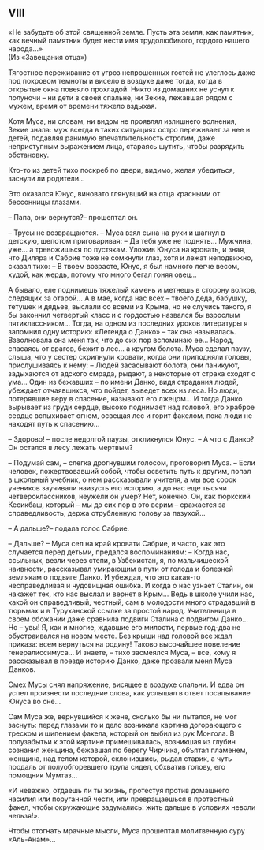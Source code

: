 ## VIII

«Не забудьте об этой священной земле.
Пусть эта земля, как памятник, как вечный памятник будет нести имя трудолюбивого, гордого нашего народа…»  
(Из «Завещания отца»)

Тягостное переживание от угроз непрошенных гостей не улеглось даже под покровом темноты и висело в воздухе даже тогда, когда в открытые окна повеяло прохладой.
Никто из домашних не уснул к полуночи – ни дети в своей спальне, ни Зекие, лежавшая рядом с мужем, время от времени тяжело вздыхая.

Хотя Муса, ни словам, ни видом не проявлял излишнего волнения, Зекие знала: муж всегда в таких ситуациях остро переживает за нее и детей, подавляя ранимую впечатлительность строгим, даже неприступным выражением лица, стараясь шутить, чтобы разрядить обстановку.

Кто-то из детей тихо поскреб по двери, видимо, желая убедиться, заснули ли родители…

Это оказался Юнус, виновато глянувший на отца красными от бессонницы глазами.

– Папа, они вернутся?– прошептал он.

– Трусы не возвращаются.
– Муса взял сына на руки и шагнул в детскую, шепотом приговаривая:
– Да тебя уже не поднять…
Мужчина, уже… а тревожишься по пустякам.
Уложив Юнуса на кровать, и зная, что Диляра и Сабрие тоже не сомкнули глаз, хотя и лежат неподвижно, сказал тихо:
– В твоем возрасте, Юнус, я был намного легче весом, худой, как жердь, потому что много бегал гоняя овец…

А бывало, еле поднимешь тяжелый камень и метнешь в сторону волков, следящих за отарой…
А в мае, когда нас всех – твоего деда, бабушку, тетушек и дядьев, выслали со всеми из Крыма, но не случись такого, я бы закончил четвертый класс и с гордостью назвался бы взрослым пятиклассником…
Тогда, на одном из последних уроков литературы я запомнил одну историю: «Легенда о Данко» – так она называлась.
Взволновала она меня так, что до сих пор вспоминаю ее…
Народ, спасаясь от врагов, бежит в лес… а кругом болота.
Муса сделал паузу, слыша, что у сестер скрипнули кровати, когда они приподняли головы, прислушиваясь к нему:
– Людей засасывают болота, они паникуют, задыхаются от адского смрада, рыдают, а некоторые от страха сходят с ума…
Один из бежавших – по имени Данко, видя страдания людей, убеждает отчаявшихся, что пойдет, выведет всех из леса.
Но люди, потерявшие веру в спасение, называют его лжецом…
И тогда Данко вырывает из груди сердце, высоко поднимает над головой, его храброе сердце вспыхивает огнем, освещая лес и горит факелом, пока люди не находят путь к спасению…

– Здорово! – после недолгой паузы, откликнулся Юнус.
– А что с Данко?
Он остался в лесу лежать мертвым?

– Подумай сам, – слегка дрогнувшим голосом, проговорил Муса.
– Если человек, пожертвовавший собой, чтобы осветить путь к другим, попал в школьный учебник, о нем рассказывали учителя, а мы все сорок учеников заучивали наизусть его историю, а до нас еще тысячи четвероклассников, неужели он умер?
Нет, конечно.
Он, как тюркский Кесикбаш, который – мы до сих пор в это верим – сражается за справедливость, держа отрубленную голову за пазухой…

– А дальше?– подала голос Сабрие.

– Дальше? – Муса сел на край кровати Сабрие, и часто, как это случается перед детьми, предался воспоминаниям:
– Когда нас, ссыльных, везли через степи, в Узбекистан, я, по мальчишеской наивности, рассказывал умирающим в пути от голода и болезней землякам о подвиге Данко.
И убеждал, что это какая-то несправедливая и чудовищная ошибка.
И когда о нас узнает Сталин, он накажет тех, кто нас выслал и вернет в Крым…
Ведь в школе учили нас, какой он справедливый, честный, сам в молодости много страдавший в тюрьмах и в Туруханской ссылке за простой народ.
Учительница в своем обожании даже сравнила подвиги Сталина с подвигом Данко…
Но – увы!
Я, как и многие, ждавшие его милости, первые год-два не обустраивался на новом месте.
Без крыши над головой все ждал приказа: всем вернуться на родину!
Таково высочайшее повеление генералиссимуса…
И знаете, – тихо засмеялся Муса, – все, кому я рассказывал в поезде историю Данко, даже прозвали меня Муса Данков.

Смех Мусы снял напряжение, висящее в воздухе спальни.
И едва он успел произнести последние слова, как услышал в ответ посапывание Юнуса во сне…

Сам Муса же, вернувшийся к жене, сколько бы ни пытался, не мог заснуть: перед глазами то и дело возникала картина догорающего с треском и шипением факела, который он выбил из рук Монгола.
В полузабытьи к этой картине примешивалась, возникшая из глубин сознания женщина, бежавшая по берегу Чирчика, объятая пламенем, женщина, над телом которой, склонившись, рыдал старик, а чуть поодаль от полуобгоревшего трупа сидел, обхватив голову, его помощник Мумтаз…

«И неважно, отдаешь ли ты жизнь, протестуя против домашнего насилия или поруганной чести, или превращаешься в протестный факел, чтобы окружающие задумались: жить дальше в условиях неволи нельзя!».

Чтобы отогнать мрачные мысли, Муса прошептал молитвенную суру «Аль-Анам»…
